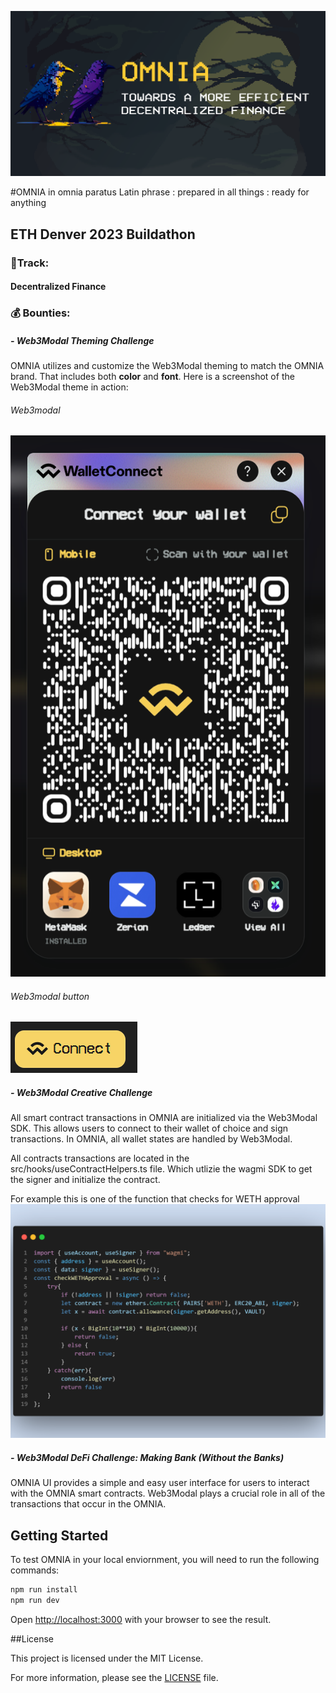 ![OMNIA Card](public/OMNIA_card_official.png)

#OMNIA
in omnia paratus Latin phrase
: prepared in all things : ready for anything

## ETH Denver 2023 Buildathon

### 🚝Track: 
#### Decentralized Finance

### 💰 Bounties:
##### - Web3Modal Theming Challenge
OMNIA utilizes and customize the Web3Modal theming to match the OMNIA brand. That includes both **color** and **font**. Here is a screenshot of the Web3Modal theme in action:

###### Web3modal
![OMNIA Card](readme_images/Web3ModalThemeing1.PNG)

###### Web3modal button
![OMNIA Card](readme_images/Web3ModalThemeing2.PNG)

##### - Web3Modal Creative Challenge
All smart contract transactions in OMNIA are initialized via the Web3Modal SDK. This allows users to connect to their wallet of choice and sign transactions. In OMNIA, all wallet states are handled by Web3Modal.

All contracts transactions are located in the src/hooks/useContractHelpers.ts file. Which utlizie the wagmi SDK to get the signer and initialize the contract.

For example this is one of the function that checks for WETH approval 
![OMNIA Card](readme_images/code1.png)


##### - Web3Modal DeFi Challenge: Making Bank (Without the Banks)
OMNIA UI provides a simple and easy user interface for users to interact with the OMNIA smart contracts. Web3Modal plays a crucial role in all of the transactions that occur in the OMNIA.


## Getting Started

To test OMNIA in your local enviornment, you will need to run the following commands:

```bash
npm run install
npm run dev
```

Open [http://localhost:3000](http://localhost:3000) with your browser to see the result.


##License

This project is licensed under the MIT License. 

For more information, please see the [LICENSE](LICENSE) file.
